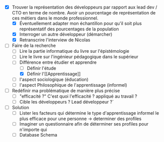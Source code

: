 - [x] Trouver la représentation des développeurs par rapport aux lead dev / CTO en terme de nombre. Avoir un pourcentage de représentation de ces métiers dans le monde professionnel.
	- [x] Éventuellement adapter mon échantillon pour qu'il soit plus représentatif des pourcentages de la population
	- [x] Interroger un autre développeur (démarcher)
	- [x] Retranscrire l'interview de Nicolas
- [ ] Faire de la recherche
	- [ ] Lire la partie informatique du livre sur l'épistémologie
	- [ ] Lire le livre sur l'ingénieur pédagogique dans le supérieur
	- [ ] Différence entre étudier et apprendre
		- [ ] Définir l'étude
		- [x] Définir l'[[Apprentissage]]
	- [ ] l'aspect sociologique (éducation)
	- [ ] l'aspect Philosophique de l'apprentissage (informel)
- [ ] Redéfinir ma problématique de manière plus précise
	- [ ] "efficacité ?" C'est quoi l'efficacité ? appliqué au travail ?
	- [ ] Cible les développeurs ? Lead développeur ?`
- [ ] Solution
	- [ ] Lister les facteurs qui détermine le type d'apprentissage informel le plus efficace pour une personne -> determiner des profiles
	- [ ] Imaginer un questionnaire afin de déterminer ses profiles pour n'importe qui
	- [ ] Database Schema